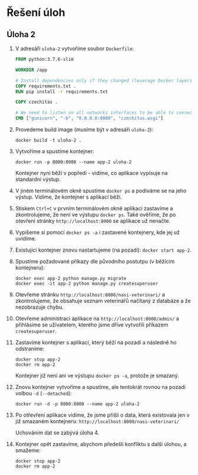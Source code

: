 # Řešení úloh

## Úloha 2

1. V adresáři `uloha-2` vytvoříme soubor `Dockerfile`:

   ```dockerfile
   FROM python:3.7.6-slim

   WORKDIR /app

   # Install dependencies only if they changed (leverage Docker layers)
   COPY requirements.txt .
   RUN pip install -r requirements.txt

   COPY czechitas .

   # We need to listen on all networks interfaces to be able to connect from outside of the container
   CMD ["gunicorn", "-b", "0.0.0.0:8000", "czechitas.wsgi"]
   ```

2. Provedeme build image (musíme být v adresáři `uloha-2`):

   ```
   docker build -t uloha-2 .
   ```

3. Vytvoříme a spustíme kontejner:

   ```
   docker run -p 8000:8000 --name app-2 uloha-2
   ```

   Kontejner nyní běží v popředí - vidíme, co aplikace vypisuje na standardní výstup.

4. V jiném terminálovém okně spustíme `docker ps` a podíváme se na jeho výstup. Vidíme, že kontejner s aplikací běží.

5. Stiskem `Ctrl+C` v prvním terminálovém okně aplikaci zastavíme a zkontrolujeme, že není ve výstupu `docker ps`. Také ověříme, že po otevření stránky `http://localhost:8000` se aplikace už nenačte.

6. Vypíšeme si pomocí `docker ps -a` i zastavené kontejnery, kde jej už uvidíme.

7. Existující kontejner znovu nastartujeme (na pozadí): `docker start app-2`.

8. Spustíme požadované příkazy dle původního postutpu (v běžícím kontejneru):

   ```
   docker exec app-2 python manage.py migrate
   docker exec -it app-2 python manage.py createsuperuser
   ```

9. Otevřeme stránku `http://localhost:8000/nasi-veterinari/` a zkontrolujeme, že obsahuje seznam veterinářů načítaný z databáze a že nezobrazuje chybu.

10. Otevřeme administraci aplikace na `http://localhost:8000/admin/` a přihlásíme se uživatelem, kterého jsme dříve vytvořili příkazem `createsuperuser`.

11. Zastavíme kontejner s aplikací, který běží na pozadí a následně ho odstraníme:

    ```
    docker stop app-2
    docker rm app-2
    ```

    Kontejner již není ani ve výstupu `docker ps -a`, protože je smazaný.

12. Znovu kontejner vytvoříme a spustíme, ale tentokrát rovnou na pozadí volbou `-d` (`--detached`):

    ```
    docker run -d -p 8000:8000 --name app-2 uloha-2
    ```

13. Po otřevření aplikace vidíme, že jsme přišli o data, která existovala jen v již smazaném kontejneru: `http://localhost:8000/nasi-veterinari/`

    Uchováním dat se zabývá úloha 4.

14. Kontejner opět zastavíme, abychom předešli konfliktu s další úlohou, a smažeme:
    ```
    docker stop app-2
    docker rm app-2
    ```
